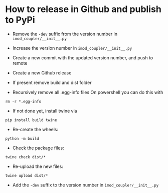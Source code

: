 # How to release in Github and publish to PyPi

- Remove the `-dev` suffix from the version number in `imod_coupler/__init__.py`

- Increase the version number in `imod_coupler/__init__.py`

- Create a new commit with the updated version number,
and push to remote

- Create a new Github release
 
- If present remove build and dist folder

- Recursively remove all .egg-info files
On powershell you can do this with
```
rm -r *.egg-info
```
- If not done yet, install twine via
```
pip install build twine
```
- Re-create the wheels:
```
python -m build
```

- Check the package files:
```
twine check dist/*
```

- Re-upload the new files:
```
twine upload dist/*
```

- Add the `-dev` suffix to the version number in `imod_coupler/__init__.py`
